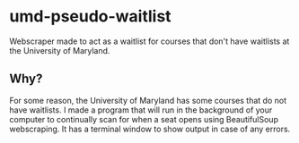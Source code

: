 # umd-pseudo-waitlist
Webscraper made to act as a waitlist for courses that don't have waitlists at the University of Maryland.
## Why?
For some reason, the University of Maryland has some courses that do not have waitlists. I made a program that will run in the background of your computer to continually scan for when a seat opens using BeautifulSoup webscraping.
It has a terminal window to show output in case of any errors.
